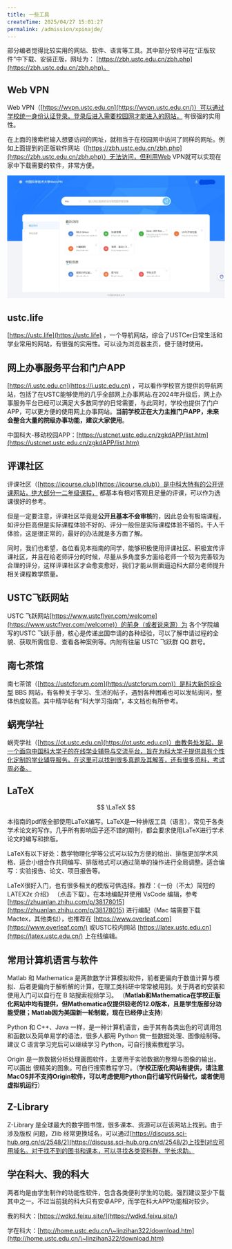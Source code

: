 ```yaml
---
title: 一些工具
createTime: 2025/04/27 15:01:27
permalink: /admission/xpinajde/
---
```


部分编者觉得比较实用的网站、软件、语言等工具。其中部分软件可在“正版软件”中下载、安装正版，网址为： [https://zbh.ustc.edu.cn/zbh.php](https://zbh.ustc.edu.cn/zbh.php)。

## Web VPN

Web VPN（[https://wvpn.ustc.edu.cn](https://wvpn.ustc.edu.cn/)）可以通过学校统一身份认证登录。登录后进入需要校园网才能进入的网站， 有很强的实用性。

在上面的搜索栏输入想要访问的网址，就相当于在校园网中访问了同样的网址。例如上面提到的正版软件网站（[https://zbh.ustc.edu.cn/zbh.php](https://zbh.ustc.edu.cn/zbh.php)）无法访问，但利用Web VPN就可以实现在家中下载需要的软件，非常方便。

![Web VPN界面](../assets/wvpn.jpg "Web VPN界面")

## ustc.life

[https://ustc.life](https://ustc.life) ，一个导航网站，综合了USTCer日常生活和学业常用的网站，有很强的实用性。可以设为浏览器主页，便于随时使用。

## 网上办事服务平台和门户APP

[https://i.ustc.edu.cn](https://i.ustc.edu.cn) ，可以看作学校官方提供的导航网站，包括了在USTC能够使用的几乎全部网上办事网站.在2024年升级后，网上办事服务平台已经可以满足大多数同学的日常需要，与此同时，学校也提供了门户APP，可以更方便的使用网上办事网站。**当前学校正在大力主推门户APP，未来会整合大量的院级办事功能，建议大家使用**。

中国科大-移动校园APP：[https://ustcnet.ustc.edu.cn/zgkdAPP/list.htm](https://ustcnet.ustc.edu.cn/zgkdAPP/list.htm)

## 评课社区

评课社区（[https://icourse.club](https://icourse.club)）是中科大特有的公开评课网站，绝大部分一二年级课程， 都基本有相对客观且足量的评课，可以作为选课很好的参考。

但是一定要注意，评课社区毕竟是**公开且基本不会审核**的，因此总会有极端课程，如评分巨高但是实际课程体验不好的、评分一般但是实际课程体验不错的。千人千体验，这是很正常的，最好的办法就是多方面了解。

同时，我们也希望，各位看见本指南的同学，能够积极使用评课社区、积极宣传评课社区，并且在给老师评分的时候，尽量从多角度多方面给老师一个较为完善较为合理的评分，这样评课社区才会愈变愈好，我们才能从侧面逼迫科大部分老师提升相关课程教学质量。

## USTC飞跃网站

USTC 飞跃网站[https://www.ustcflyer.com/welcome](https://www.ustcflyer.com/welcome)）的前身（或者说来源）为 各个学院编写的USTC 飞跃手册，核心是传递出国申请的各种经验，可以了解申请过程的全貌、获取所需信息、查看各种案例等。内附有往届 USTC 飞跃群 QQ 群号。

## 南七茶馆

南七茶馆（[https://ustcforum.com](https://ustcforum.com)）是科大新的综合型 BBS 网站，有各种关于学习、生活的帖子，遇到各种困难也可以发帖询问，整体热度较高。其中精华帖有“科大学习指南”，本文档也有所参考。

## 蜗壳学社

蜗壳学社（[https://ot.ustc.edu.cn](https://ot.ustc.edu.cn)）由教务处发起，是一个面向中国科大学子的在线学业辅导与交流平台，旨在为科大学子提供具有个性化定制的学业辅导服务。在这里可以找到很多真题及其解答，还有很多资料，考试周必备。

## LaTeX

$$
\LaTeX
$$

本指南的pdf版全部使用LaTeX编写。LaTeX是一种排版工具（语言），常见于各类学术论文的写作。几乎所有影响因子还不错的期刊，都会要求使用LaTeX进行学术论文的编写和排版。

LaTeX有以下好处：数学物理化学等公式可以较为方便的给出、排版更加学术风格、适合小组合作共同编写、排版格式可以通过简单的操作进行全局调整。适合编写：实验报告、论文、项目报告等。

LaTeX很好入门，也有很多相关的模版可供选择。推荐：《一份（不太）简短的LATEX2ϵ 介绍》 （点击下载）。在本地编配并使用 VsCode 编辑，参考[https://zhuanlan.zhihu.com/p/38178015](https://zhuanlan.zhihu.com/p/38178015) 进行编配（Mac 端需要下载 Mactex，其他类似），也推荐在 [https://www.overleaf.com](https://www.overleaf.com/) 或USTC校内网站 [https://latex.ustc.edu.cn](https://latex.ustc.edu.cn/) 上在线编辑。

## 常用计算机语言与软件

Matlab 和 Mathematica 是两款数学计算模拟软件，前者更偏向于数值计算与模拟、后者更偏向于解析解的计算，在理工类科研中常常被用到。关于两者的安装和使用入门可以自行在 B 站搜索视频学习。 （**Matlab和Mathematica在学校正版化网站中均有提供，但Mathematica仅提供较老的12.0版本，且是学生版部分功能受限；Matlab因为美国新一轮制裁，现在已经停止支持**）

Python 和 C++、Java 一样，是一种计算机语言，由于其有各类出色的可调用包和函数以及简单易学的语法，很多人都用 Python 做一些数据处理、图像绘制等。建议 C 语言学习完后可以继续学习 Python，可自行搜索教程学习。

Origin 是一款数据分析处理画图软件，主要用于实验数据的整理与图像的输出，可以画出 很精美的图象。可自行搜索教程学习。（**学校正版化网站有提供，请注意MacOS并不支持Origin软件，可以考虑使用Python自行编写代码替代，或者使用虚拟机运行**）

## Z-Library

Z-Library 是全球最大的数字图书馆，很多课本、资源可以在该网站上找到。由于涉及版权 问题，Zlib 经常更换域名，可以通过[https://discuss.sci-hub.org.cn/d/2548/2](https://discuss.sci-hub.org.cn/d/2548/2)上找到对应可用域名。对于找不到的图书和课本，可以寻找各类资料群、学长求助。

## 学在科大、我的科大

两者均是由学生制作的功能性软件，包含各类便利学生的功能。强烈建议至少下载其中之一。不过当前我的科大只有安卓APP，而学在科大APP功能相对较少。

我的科大：[https://wdkd.feixu.site/](https://wdkd.feixu.site/)

学在科大：[http://home.ustc.edu.cn/\~linzihan322/download.htm](http://home.ustc.edu.cn/\~linzihan322/download.htm)

